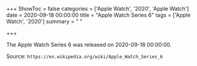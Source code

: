 +++
ShowToc = false
categories = ['Apple Watch', '2020', 'Apple Watch']
date = 2020-09-18 00:00:00
title = "Apple Watch Series 6"
tags = ['Apple Watch', '2020']
summary = " "

+++

The Apple Watch Series 6 was released on 2020-09-18 00:00:00.

Source: `https://en.wikipedia.org/wiki/Apple_Watch_Series_6`


